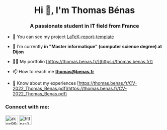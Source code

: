 <h1 align="center">Hi 👋, I'm Thomas Bénas</h1>
<h3 align="center">A passionate student in IT field from France</h3>

- 🔭 You can see my project [LaTeX-report-template](https://github.com/thomasbenas/LaTeX-report-template)

- 🌱 I’m currently **in "Master informatique" (computer science degree) at Dijon**

- 👨‍💻 My portfolio [https://thomas.benas.fr/](https://thomas.benas.fr/)

- 📫 How to reach me **thomas@benas.fr**

- 📄 Know about my experiences [https://thomas.benas.fr/CV-2022_Thomas_Benas.pdf](https://thomas.benas.fr/CV-2022_Thomas_Benas.pdf)

<h3 align="left">Connect with me:</h3>
<p align="left">
<a href="https://twitter.com/akgx99" target="blank"><img align="center" src="https://raw.githubusercontent.com/rahuldkjain/github-profile-readme-generator/master/src/images/icons/Social/twitter.svg" alt="akgx99" height="30" width="40" /></a>
<a href="https://linkedin.com/in/thomas-benas/" target="blank"><img align="center" src="https://raw.githubusercontent.com/rahuldkjain/github-profile-readme-generator/master/src/images/icons/Social/linked-in-alt.svg" alt="https://www.linkedin.com/in/thomas-benas/" height="30" width="40" /></a>
</p>
